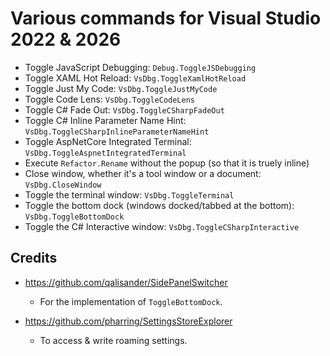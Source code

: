 # Various commands for Visual Studio 2022 & 2026
- Toggle JavaScript Debugging: `Debug.ToggleJSDebugging`
- Toggle XAML Hot Reload: `VsDbg.ToggleXamlHotReload`
- Toggle Just My Code: `VsDbg.ToggleJustMyCode`
- Toggle Code Lens: `VsDbg.ToggleCodeLens`
- Toggle C# Fade Out: `VsDbg.ToggleCSharpFadeOut`
- Toggle C# Inline Parameter Name Hint: `VsDbg.ToggleCSharpInlineParameterNameHint`
- Toggle AspNetCore Integrated Terminal: `VsDbg.ToggleAspnetIntegratedTerminal`
- Execute `Refactor.Rename` without the popup (so that it is truely inline)
- Close window, whether it's a tool window or a document: `VsDbg.CloseWindow`
- Toggle the terminal window: `VsDbg.ToggleTerminal`
- Toggle the bottom dock (windows docked/tabbed at the bottom): `VsDbg.ToggleBottomDock`
- Toggle the C# Interactive window: `VsDbg.ToggleCSharpInteractive`

## Credits
- https://github.com/qalisander/SidePanelSwitcher
	+ For the implementation of `ToggleBottomDock`.

- https://github.com/pharring/SettingsStoreExplorer
	+ To access & write roaming settings.
